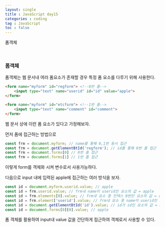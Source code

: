 ```yaml
---
layout: single
title : JavaScript day15
categories : coding
tag : JavaScript
toc : false
---
```


폼객체

<br>

### 폼객체

폼객체는 웹 문서내 여러 폼요소가 존재할 경우 특정 폼 요소를 다루기 위해 사용한다.

```html
<form name="myform" id="regform"> <!--0번 폼-->
    <input type="text" name="userid" id="id" value="apple">
</form>

<form name="myform" id="etcform"> <!--1번 폼-->
    <input type="text" name="comment" id="comment">
</form>
```

웹 문서 상에 이런 폼 요소가 있다고 가정해보자. 

먼저 폼에 접근하는 방법으로

```javascript
const frm = document.myform; // name를 통해 0,1번 동시 접근
const frm = document.getElementBtId('regform'); // id를 통해 0번 폼 접근
const frm = document.forms[0] // 0번 폼 접근
const frm = document.forms[1] // 1번 폼 접근
```

이렇게 form를 객체화 시켜 변수로서 사용가능하다.

다음으로 input 내에 입력된 apple에 접근하는 여러 방식을 보자.

```javascript
const id = document.myform.userid.value; // apple
const id = frm.userid.value; // frm내 name이 userid인 요소의 값 = apple
const id = frm.elements[0].value; // frm내 요소 중 인덱스 0번인 요소의 값 = apple
const id = frm.element['userid'].value; // frm내 요소 중 name이 userid인 요소의 값 = apple
const id = document.getElementBtId('id').value; // id가 id인 요소의 값 = apple
const id = document.forms[0][0].value; // apple
```

폼 객체를 활용하여 input내 value 값을 간단하게 접근하여 객체로서 사용할 수 있다.



